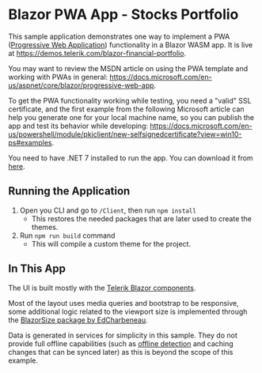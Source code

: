 # Blazor PWA App - Stocks Portfolio 

This sample application demonstrates one way to implement a PWA ([Progressive Web Application](https://developers.google.com/web/progressive-web-apps)) functionality in a Blazor WASM app. It is live at https://demos.telerik.com/blazor-financial-portfolio.

You may want to review the MSDN article on using the PWA template and working with PWAs in general: https://docs.microsoft.com/en-us/aspnet/core/blazor/progressive-web-app.

To get the PWA functionality working while testing, you need a "valid" SSL certificate, and the first example from the following Microsoft article can help you generate one for your local machine name, so you can publish the app and test its behavior while developing: https://docs.microsoft.com/en-us/powershell/module/pkiclient/new-selfsignedcertificate?view=win10-ps#examples.

You need to have .NET 7 installed to run the app. You can download it from [here](https://dotnet.microsoft.com/download).

## Running the Application

1. Open you CLI and go to `/Client`, then run `npm install`
    * This restores the needed packages that are later used to create the themes.
1. Run `npm run build` command
    * This will compile a custom theme for the project.

## In This App

The UI is built mostly with the [Telerik Blazor components](https://www.telerik.com/blazor-ui).

Most of the layout uses media queries and bootstrap to be responsive, some additional logic related to the viewport size is implemented through the [BlazorSize package by EdCharbeneau](https://github.com/EdCharbeneau/BlazorSize).

Data is generated in services for simplicity in this sample. They do not provide full offline capabilities (such as [offline detection](https://stackoverflow.com/questions/44756154/progressive-web-app-how-to-detect-and-handle-when-connection-is-up-again) and caching changes that can be synced later) as this is beyond the scope of this example.
